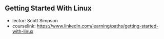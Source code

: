 ## Getting Started With Linux
- lector: Scott Simpson
- courselink: https://www.linkedin.com/learning/paths/getting-started-with-linux
